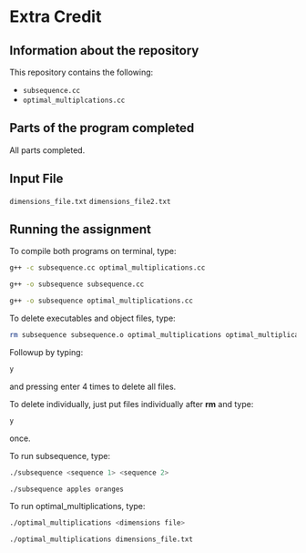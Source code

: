 # Extra Credit

## Information about the repository

This repository contains the following:
- `subsequence.cc`
- `optimal_multiplcations.cc`

## Parts of the program completed

All parts completed.

## Input File

`dimensions_file.txt`
`dimensions_file2.txt`

## Running the assignment

To compile both programs on terminal, type:

```bash
g++ -c subsequence.cc optimal_multiplications.cc
```

```bash
g++ -o subsequence subsequence.cc
```

```bash
g++ -o subsequence optimal_multiplications.cc
```

To delete executables and object files, type:

```bash
rm subsequence subsequence.o optimal_multiplications optimal_multiplications.o
```

Followup by typing:

```bash
y
```

and pressing enter 4 times to delete all files.

To delete individually, just put files individually after **rm**
and type:

```bash
y
```

once.

To run subsequence, type:

```bash
./subsequence <sequence 1> <sequence 2>
```

```bash
./subsequence apples oranges
```

To run optimal_multiplications, type:

```bash
./optimal_multiplications <dimensions file>
```

```bash
./optimal_multiplications dimensions_file.txt
```
